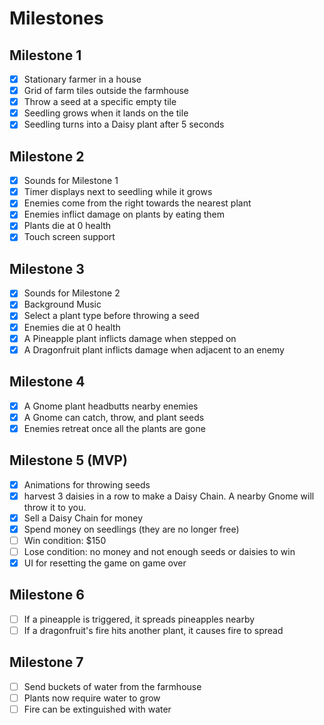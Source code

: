 # Milestones

## Milestone 1

- [x] Stationary farmer in a house
- [x] Grid of farm tiles outside the farmhouse
- [x] Throw a seed at a specific empty tile
- [x] Seedling grows when it lands on the tile
- [x] Seedling turns into a Daisy plant after 5 seconds

## Milestone 2

- [x] Sounds for Milestone 1
- [x] Timer displays next to seedling while it grows
- [x] Enemies come from the right towards the nearest plant
- [x] Enemies inflict damage on plants by eating them
- [x] Plants die at 0 health
- [x] Touch screen support

## Milestone 3

- [x] Sounds for Milestone 2
- [x] Background Music
- [x] Select a plant type before throwing a seed
- [x] Enemies die at 0 health
- [x] A Pineapple plant inflicts damage when stepped on
- [x] A Dragonfruit plant inflicts damage when adjacent to an enemy

## Milestone 4

- [x] A Gnome plant headbutts nearby enemies
- [x] A Gnome can catch, throw, and plant seeds
- [x] Enemies retreat once all the plants are gone

## Milestone 5 (MVP)

- [x] Animations for throwing seeds
- [x] harvest 3 daisies in a row to make a Daisy Chain. A nearby Gnome will throw it to you.
- [x] Sell a Daisy Chain for money
- [x] Spend money on seedlings (they are no longer free)
- [ ] Win condition: $150
- [ ] Lose condition: no money and not enough seeds or daisies to win
- [x] UI for resetting the game on game over

## Milestone 6

- [ ] If a pineapple is triggered, it spreads pineapples nearby
- [ ] If a dragonfruit's fire hits another plant, it causes fire to spread

## Milestone 7

- [ ] Send buckets of water from the farmhouse
- [ ] Plants now require water to grow
- [ ] Fire can be extinguished with water